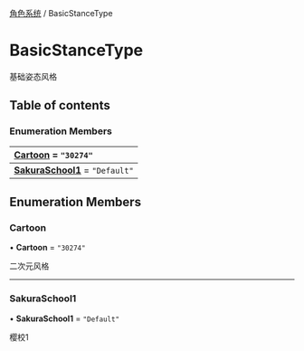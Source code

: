 [角色系统](../groups/角色系统.角色系统.md) / BasicStanceType

# BasicStanceType <Badge type="tip" text="Enumeration" /> <Score text="BasicStanceType" />

基础姿态风格

## Table of contents

### Enumeration Members <Score text="Enumeration" /> 
| **[Cartoon](mw.BasicStanceType.md#cartoon)** = ``"30274"``  |
| :----- |
| **[SakuraSchool1](mw.BasicStanceType.md#sakuraschool1)** = ``"Default"`` |

## Enumeration Members

### Cartoon <Score text="Cartoon" /> 

• **Cartoon** = ``"30274"``

二次元风格

___

### SakuraSchool1 <Score text="SakuraSchool" /> 

• **SakuraSchool1** = ``"Default"``

樱校1

